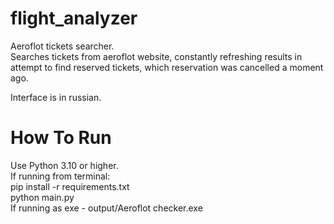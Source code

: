 # flight_analyzer
Aeroflot tickets searcher.<br/>
Searches tickets from aeroflot website, constantly refreshing results in attempt to find reserved tickets, which reservation was cancelled a moment ago.<br/>

Interface is in russian.<br/>

# How To Run
Use Python 3.10 or higher.<br/>
If running from terminal: <br/>
pip install -r requirements.txt<br/>
python main.py<br/>
If running as exe - output/Aeroflot checker.exe
